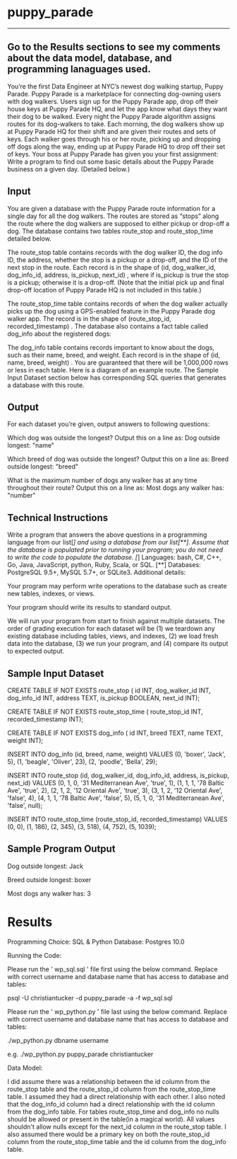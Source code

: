 # puppy_parade

--------
Go to the Results sections to see my comments about the data model, database, and programming lanaguages used. 
--------


You’re the first Data Engineer at NYC’s newest dog walking startup, Puppy Parade. Puppy
Parade is a marketplace for connecting dog-owning users with dog walkers. Users sign up for
the Puppy Parade app, drop off their house keys at Puppy Parade HQ, and let the app know
what days they want their dog to be walked. Every night the Puppy Parade algorithm assigns
routes for its dog-walkers to take.
Each morning, the dog walkers show up at Puppy Parade HQ for their shift and are given their
routes and sets of keys. Each walker goes through his or her route, picking up and dropping off
dogs along the way, ending up at Puppy Parade HQ to drop off their set of keys.
Your boss at Puppy Parade has given you your first assignment: Write a program to find out
some basic details about the Puppy Parade business on a given day. (Detailed below.)

## Input
You are given a database with the Puppy Parade route information for a single day for all the
dog walkers. The routes are stored as “stops” along the route where the dog walkers are
supposed to either pickup or drop-off a dog.
The database contains two tables route_stop and route_stop_time detailed below.

The route_stop table contains records with the dog walker ID, the dog info ID, the
address, whether the stop is a pickup or a drop-off, and the ID of the next stop in the
route. Each record is in the shape of (id, dog_walker_id, dog_info_id, address,
is_pickup, next_id) , where if is_pickup is true the stop is a pickup; otherwise it is a
drop-off. (Note that the initial pick up and final drop-off location of Puppy Parade HQ is
not included in this table.)

The route_stop_time table contains records of when the dog walker actually picks up
the dog using a GPS-enabled feature in the Puppy Parade dog walker app. The record
is in the shape of (route_stop_id, recorded_timestamp) .
The database also contains a fact table called dog_info about the registered dogs:

The dog_info table contains records important to know about the dogs, such as their
name, breed, and weight. Each record is in the shape of (id, name, breed, weight) .
You are guaranteed that there will be 1,000,000 rows or less in each table.
Here is a diagram of an example route. The Sample Input Dataset section below has
corresponding SQL queries that generates a database with this route.

## Output
For each dataset you’re given, output answers to following questions:

Which dog was outside the longest? Output this on a line as: Dog outside longest: "name"

Which breed of dog was outside the longest? Output this on a line as: Breed outside
longest: "breed"

What is the maximum number of dogs any walker has at any time throughout their
route? Output this on a line as: Most dogs any walker has: "number"
  
## Technical Instructions
Write a program that answers the above questions in a programming language from our list[*]
and using a database from our list[**]. Assume that the database is populated prior to running
your program; you do not need to write the code to populate the database.
[*] Languages: bash, C#, C++, Go, Java, JavaScript, python, Ruby, Scala, or SQL.
[**] Databases: PostgreSQL 9.5+, MySQL 5.7+, or SQLite3.
Additional details:

Your program may perform write operations to the database such as create new tables,
indexes, or views.

Your program should write its results to standard output.

We will run your program from start to finish against multiple datasets. The order of
grading execution for each dataset will be (1) we teardown any existing database
including tables, views, and indexes, (2) we load fresh data into the database, (3) we run
your program, and (4) compare its output to expected output.

## Sample Input Dataset
CREATE TABLE IF NOT EXISTS route_stop (
id INT,
dog_walker_id INT,
dog_info_id INT,
address TEXT,
is_pickup BOOLEAN,
next_id INT);

CREATE TABLE IF NOT EXISTS route_stop_time (
route_stop_id INT,
recorded_timestamp INT);

CREATE TABLE IF NOT EXISTS dog_info (
id INT,
breed TEXT,
name TEXT,
weight INT);

INSERT INTO dog_info (id, breed, name, weight) VALUES
(0, 'boxer', 'Jack', 5),
(1, 'beagle', 'Oliver', 23),
(2, 'poodle', 'Bella', 29);

INSERT INTO route_stop (id, dog_walker_id, dog_info_id, address, is_pickup,
next_id) VALUES
(0, 1, 0, '31 Mediterranean Ave', 'true', 1),
(1, 1, 1, '78 Baltic Ave', 'true', 2),
(2, 1, 2, '12 Oriental Ave', 'true', 3),
(3, 1, 2, '12 Oriental Ave', 'false', 4),
(4, 1, 1, '78 Baltic Ave', 'false', 5),
(5, 1, 0, '31 Mediterranean Ave', 'false', null);

INSERT INTO route_stop_time (route_stop_id, recorded_timestamp) VALUES
(0, 0),
(1, 186),
(2, 345),
(3, 518),
(4, 752),
(5, 1039);

## Sample Program Output
Dog outside longest: Jack

Breed outside longest: boxer

Most dogs any walker has: 3

# Results 

Programming Choice: SQL & Python
Database: Postgres 10.0

Running the Code:

Please run the ' wp_sql.sql ' file first using the below command.
Replace with correct username and database name that has access to database and tables:

psql -U christiantucker -d puppy_parade -a -f wp_sql.sql

Please run the ' wp_python.py ' file last using the below command.
Replace with correct username and database name that has access to database and tables:

./wp_python.py dbname username

e.g. ./wp_python.py puppy_parade christiantucker


Data Model:

I did assume there was a relationship between the id column from the route_stop table and the route_stop_id
column from the route_stop_time table. I assumed they had a direct relationship with each other. I also noted that the dog_info_id column had a direct relationship with the id column from the dog_info table. For tables route_stop_time and dog_info no nulls should be allowed or present in the table(in a magical world). All values shouldn't allow nulls except for the next_id column in the route_stop table. I also assumed there would be a primary key on both the route_stop_id column from the route_stop_time table and the id column from the dog_info table.

